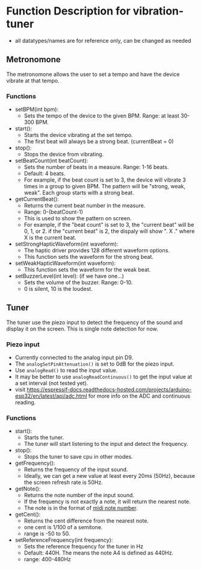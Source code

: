 # Function Description for vibration-tuner
- all datatypes/names are for reference only, can be changed as needed
## Metronomone
The metronomone allows the user to set a tempo and have the device vibrate at that tempo.
### Functions
- setBPM(int bpm): 
    - Sets the tempo of the device to the given BPM. Range: at least 30-300 BPM.
- start(): 
    - Starts the device vibrating at the set tempo.
    - The first beat will always be a strong beat. (currentBeat = 0)
- stop(): 
    - Stops the device from vibrating.
- setBeatCount(int beatCount): 
    - Sets the number of beats in a measure. Range: 1-16 beats.
    - Default: 4 beats.
    - For example, if the beat count is set to 3, the device will vibrate 3 times in a group to given BPM. The pattern will be "strong, weak, weak". Each group starts with a strong beat.
- getCurrentBeat(): 
    - Returns the current beat number in the measure.
    - Range: 0-(beatCount-1)
    - This is used to show the pattern on screen.
    - For example, if the "beat count" is set to 3, the "current beat" will be 0, 1, or 2. if the "current beat" is 2, the dispaly will show ". X ." where X is the current beat.
- setStrongHapticWaveform(int waveform): 
    - The haptic driver provides 128 different waveform options.
    - This function sets the waveform for the strong beat.
- setWeakHapticWaveform(int waveform): 
    - This function sets the waveform for the weak beat.
- setBuzzerLevel(int level): (if we have one...)
    - Sets the volume of the buzzer. Range: 0-10.
    - 0 is silent, 10 is the loudest.

## Tuner
The tuner use the piezo input to detect the frequency of the sound and display it on the screen. This is single note detection for now.
### Piezo input
- Currently connected to the analog input pin D9.
- The `analogSetPinAttenuation()` is set to 0dB for the piezo input.
- Use `analogRead()` to read the input value.
- It may be better to use `analogReadContinuous()` to get the input value at a set interval (not tested yet).
- visit https://espressif-docs.readthedocs-hosted.com/projects/arduino-esp32/en/latest/api/adc.html for more info on the ADC and continuous reading.
### Functions
- start(): 
    - Starts the tuner.
    - The tuner will start listening to the input and detect the frequency.
- stop():
    - Stops the tuner to save cpu in other modes.
- getFrequency():
    - Returns the frequency of the input sound.
    - Ideally, we can get a new value at least every 20ms (50Hz), because the screen refresh rate is 50Hz.
- getNote():
    - Returns the note number of the input sound.
    - If the frequency is not exactly a note, it will return the nearest note.
    - The note is in the format of [midi note number](https://inspiredacoustics.com/en/MIDI_note_numbers_and_center_frequencies).
- getCent():
    - Returns the cent difference from the nearest note.
    - one cent is 1/100 of a semitone.
    - range is -50 to 50.
- setReferenceFrequency(int frequency):
    - Sets the reference frequency for the tuner in Hz
    - Default: 440H. The means the note A4 is defined as 440Hz.
    - range: 400-480Hz